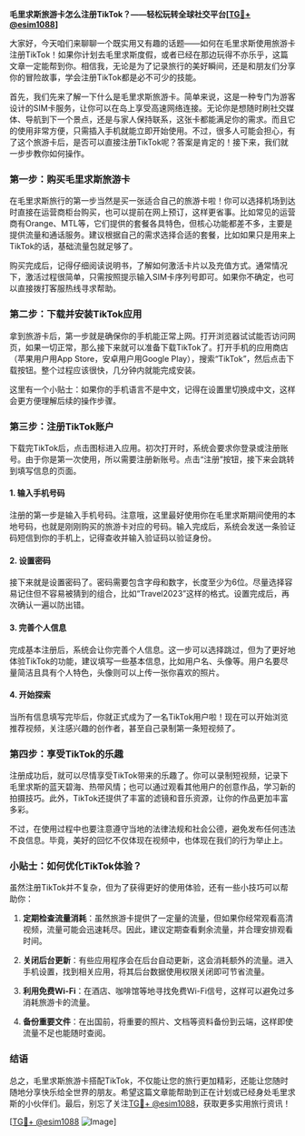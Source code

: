 **毛里求斯旅游卡怎么注册TikTok？——轻松玩转全球社交平台[[TG💪+ @esim1088](https://t.me/s/esim1088)]**

大家好，今天咱们来聊聊一个既实用又有趣的话题——如何在毛里求斯使用旅游卡注册TikTok！如果你计划去毛里求斯度假，或者已经在那边玩得不亦乐乎，这篇文章一定能帮到你。相信我，无论是为了记录旅行的美好瞬间，还是和朋友们分享你的冒险故事，学会注册TikTok都是必不可少的技能。

首先，我们先来了解一下什么是毛里求斯旅游卡。简单来说，这是一种专门为游客设计的SIM卡服务，让你可以在岛上享受高速网络连接。无论你是想随时刷社交媒体、导航到下一个景点，还是与家人保持联系，这张卡都能满足你的需求。而且它的使用非常方便，只需插入手机就能立即开始使用。不过，很多人可能会担心，有了这个旅游卡后，是否可以直接注册TikTok呢？答案是肯定的！接下来，我们就一步步教你如何操作。

### 第一步：购买毛里求斯旅游卡

在毛里求斯旅行的第一步当然是买一张适合自己的旅游卡啦！你可以选择机场到达时直接在运营商柜台购买，也可以提前在网上预订，这样更省事。比如常见的运营商有Orange、MTL等，它们提供的套餐各具特色，但核心功能都差不多，主要是提供流量和通话服务。建议根据自己的需求选择合适的套餐，比如如果只是用来上TikTok的话，基础流量包就足够了。

购买完成后，记得仔细阅读说明书，了解如何激活卡片以及充值方式。通常情况下，激活过程很简单，只需按照提示输入SIM卡序列号即可。如果你不确定，也可以直接拨打客服热线寻求帮助。

### 第二步：下载并安装TikTok应用

拿到旅游卡后，第一步就是确保你的手机能正常上网。打开浏览器试试能否访问网页，如果一切正常，那么接下来就可以准备下载TikTok了。打开手机的应用商店（苹果用户用App Store，安卓用户用Google Play），搜索“TikTok”，然后点击下载按钮。整个过程应该很快，几分钟内就能完成安装。

这里有一个小贴士：如果你的手机语言不是中文，记得在设置里切换成中文，这样会更方便理解后续的操作步骤。

### 第三步：注册TikTok账户

下载完TikTok后，点击图标进入应用。初次打开时，系统会要求你登录或注册账号。由于你是第一次使用，所以需要注册新账号。点击“注册”按钮，接下来会跳转到填写信息的页面。

#### 1. 输入手机号码
注册的第一步是输入手机号码。注意哦，这里最好使用你在毛里求斯期间使用的本地号码，也就是刚刚购买的旅游卡对应的号码。输入完成后，系统会发送一条验证码短信到你的手机上，记得查收并输入验证码以验证身份。

#### 2. 设置密码
接下来就是设置密码了。密码需要包含字母和数字，长度至少为6位。尽量选择容易记住但不容易被猜到的组合，比如“Travel2023”这样的格式。设置完成后，再次确认一遍以防出错。

#### 3. 完善个人信息
完成基本注册后，系统会让你完善个人信息。这一步可以选择跳过，但为了更好地体验TikTok的功能，建议填写一些基本信息，比如用户名、头像等。用户名要尽量简洁且具有个人特色，头像则可以上传一张你喜欢的照片。

#### 4. 开始探索
当所有信息填写完毕后，你就正式成为了一名TikTok用户啦！现在可以开始浏览推荐视频，关注感兴趣的创作者，甚至自己录制第一条短视频了。

### 第四步：享受TikTok的乐趣

注册成功后，就可以尽情享受TikTok带来的乐趣了。你可以录制短视频，记录下毛里求斯的蓝天碧海、热带风情；也可以通过观看其他用户的创意作品，学习新的拍摄技巧。此外，TikTok还提供了丰富的滤镜和音乐资源，让你的作品更加丰富多彩。

不过，在使用过程中也要注意遵守当地的法律法规和社会公德，避免发布任何违法不良信息。毕竟，美好的回忆不仅体现在视频中，也体现在我们的行为举止上。

### 小贴士：如何优化TikTok体验？

虽然注册TikTok并不复杂，但为了获得更好的使用体验，还有一些小技巧可以帮助你：

1. **定期检查流量消耗**：虽然旅游卡提供了一定量的流量，但如果你经常观看高清视频，流量可能会迅速耗尽。因此，建议定期查看剩余流量，并合理安排观看时间。
   
2. **关闭后台更新**：有些应用程序会在后台自动更新，这会消耗额外的流量。进入手机设置，找到相关应用，将其后台数据使用权限关闭即可节省流量。

3. **利用免费Wi-Fi**：在酒店、咖啡馆等地寻找免费Wi-Fi信号，这样可以避免过多消耗旅游卡的流量。

4. **备份重要文件**：在出国前，将重要的照片、文档等资料备份到云端，这样即使流量不足也能随时查阅。

### 结语

总之，毛里求斯旅游卡搭配TikTok，不仅能让您的旅行更加精彩，还能让您随时随地分享快乐给全世界的朋友。希望这篇文章能帮助到正在计划或已经身处毛里求斯的小伙伴们。最后，别忘了关注[TG💪+ @esim1088](https://t.me/s/esim1088)，获取更多实用旅行资讯！

[[TG💪+ @esim1088](https://t.me/s/esim1088) ![Image](https://i.postimg.cc/4NQfJmqS/Snipaste-2025-05-13-00-14-12.png)]